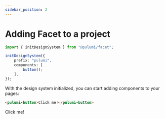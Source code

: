 ```yaml
---
sidebar_position: 2
---
```


# Adding Facet to a project

```ts
import { initDesignSystem } from "@pulumi/facet";

initDesignSystem({
    prefix: "pulumi",
    components: [
        button();
    ],
});
```

With the design system initialized, you can start adding components to your pages:

```html
<pulumi-button>Click me!</pulumi-button>
```

<pulumi-button>Click me!</pulumi-button>
